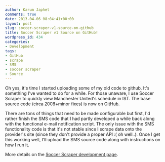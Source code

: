 ```yaml
---
author: Karun Japhet
comments: true
date: 2013-04-06 08:04:41+00:00
layout: post
slug: soccer-scraper-v1-source-on-github
title: Soccer Scraper v1 Source on GitHub!
wordpress_id: 434
categories:
- Development
tags:
- GitHub
- scrape
- SMS
- soccer scraper
- Source
---
```


Oh yes, it's time I started uploading some of my old code to github. It's something I've wanted to do for a while. For those unaware, I use Soccer Scraper to quickly view Manchester United's schedule in IST. The base source code (circa 2008+minor fixes) is now on GitHub.

There are tons of things that need to be made configurable but first, I'd rather finish the SMS code that I had partly developed a while back along with the functional e-mail notification script. The only issue with the SMS functionality code is that it's not stable since I scrape data onto the provider's site (since they don't provide a proper API :( oh well..). Once I get this working well, I'll upload the SMS source code along with instructions on how I run it.

More details on the [Soccer Scraper development page](http://karunab.com/dev/soccer-scraper/).
